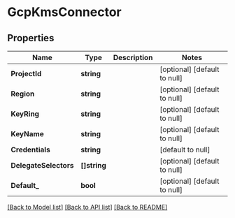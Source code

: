 # GcpKmsConnector

## Properties
Name | Type | Description | Notes
------------ | ------------- | ------------- | -------------
**ProjectId** | **string** |  | [optional] [default to null]
**Region** | **string** |  | [optional] [default to null]
**KeyRing** | **string** |  | [optional] [default to null]
**KeyName** | **string** |  | [optional] [default to null]
**Credentials** | **string** |  | [default to null]
**DelegateSelectors** | **[]string** |  | [optional] [default to null]
**Default_** | **bool** |  | [optional] [default to null]

[[Back to Model list]](../README.md#documentation-for-models) [[Back to API list]](../README.md#documentation-for-api-endpoints) [[Back to README]](../README.md)

